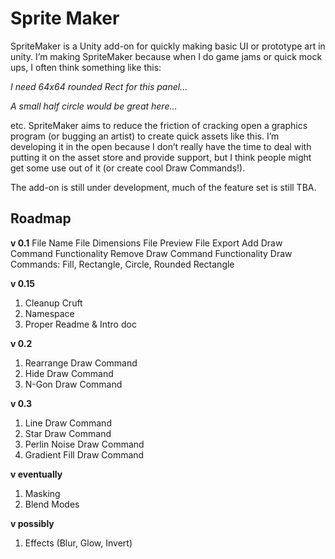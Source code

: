 # Sprite Maker

SpriteMaker is a Unity add-on for quickly making basic UI or prototype art in unity.  I’m making SpriteMaker because when I do game jams or quick mock ups, I often think something like this:

_I need  64x64 rounded Rect for this panel..._

_A small half circle would be great here..._

etc.  SpriteMaker aims to reduce the friction of cracking open a graphics program (or bugging an artist) to create quick assets like this.  I’m developing it in the open because I don’t really have the time to deal with putting it on the asset store and provide support, but I think people might get some use out of it (or create cool Draw Commands!).

The add-on is still under development, much of the feature set is still TBA.   


## Roadmap


**v 0.1**
File Name
File Dimensions
File Preview
File Export
Add Draw Command Functionality
Remove Draw Command Functionality
Draw Commands: Fill, Rectangle, Circle, Rounded Rectangle


**v 0.15**
1. Cleanup Cruft
2. Namespace
3. Proper Readme & Intro doc

**v 0.2**
1. Rearrange Draw Command
2. Hide Draw Command
3. N-Gon Draw Command

**v 0.3**
1. Line Draw Command
2. Star Draw Command
3. Perlin Noise Draw Command
4. Gradient Fill Draw Command

**v eventually**
1. Masking
2. Blend Modes

**v possibly**
1. Effects (Blur, Glow, Invert)
